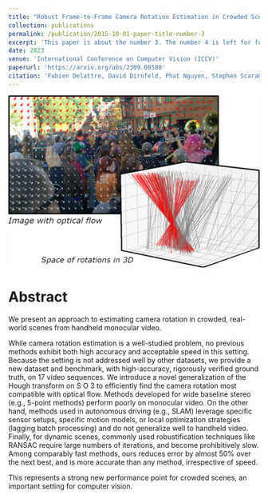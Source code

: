 ```yaml
---
title: "Robust Frame-to-Frame Camera Rotation Estimation in Crowded Scenes"
collection: publications
permalink: /publication/2015-10-01-paper-title-number-3
excerpt: 'This paper is about the number 3. The number 4 is left for future work.'
date: 2023
venue: 'International Conference on Computer Vision (ICCV)'
paperurl: 'https://arxiv.org/abs/2309.08588'
citation: 'Fabien Delattre, David Dirnfeld, Phat Nguyen, Stephen Scarano, Michael J. Jones, Pedro Miraldo, and Erik Learned-Miller. 2023. Robust Frame-to-Frame Camera Rotation Estimation in Crowded Scenes'
---
```


![Image of Hough transform on SO3 to efficiently find the camera rotation most compatible with optical flow](/images/rotation-estimation.jpg)

Abstract
=====

We present an approach to estimating camera rotation in crowded, real-world scenes from handheld monocular video.

While camera rotation estimation is a well-studied problem, no previous methods exhibit both high accuracy and acceptable speed in this setting. Because the setting is not addressed well by other datasets, we provide a new dataset and benchmark, with high-accuracy, rigorously verified ground truth, on 17 video sequences. We introduce a novel generalization of the Hough transform on S O 3 to efficiently find the camera rotation most compatible with optical flow. Methods developed for wide baseline stereo (e.g., 5-point methods) perform poorly on monocular video. On the other hand, methods used in autonomous driving (e.g., SLAM) leverage specific sensor setups, specific motion models, or local optimization strategies (lagging batch processing) and do not generalize well to handheld video. Finally, for dynamic scenes, commonly used robustification techniques like RANSAC require large numbers of iterations, and become prohibitively slow. Among comparably fast methods, ours reduces error by almost 50% over the next best, and is more accurate than any method, irrespective of speed.

This represents a strong new performance point for crowded scenes, an important setting for computer vision.
